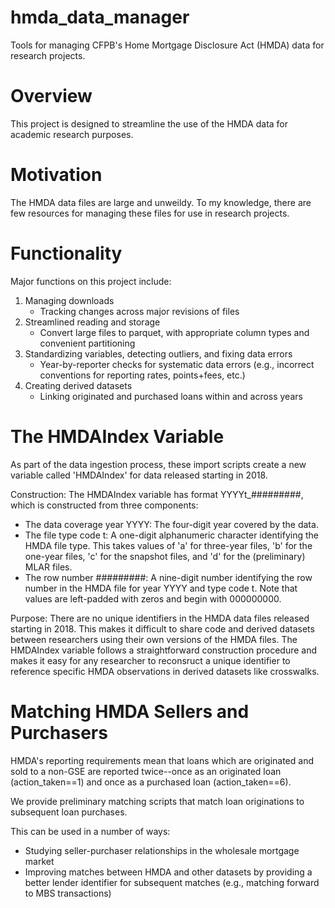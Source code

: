 # hmda_data_manager
Tools for managing CFPB's Home Mortgage Disclosure Act (HMDA) data for research projects.

# Overview
This project is designed to streamline the use of the HMDA data for academic research purposes.

# Motivation
The HMDA data files are large and unweildy. To my knowledge, there are few resources for managing these files for use in research projects.

# Functionality
Major functions on this project include:
1. Managing downloads
   - Tracking changes across major revisions of files
2. Streamlined reading and storage
   - Convert large files to parquet, with appropriate column types and convenient partitioning
3. Standardizing variables, detecting outliers, and fixing data errors
   - Year-by-reporter checks for systematic data errors (e.g., incorrect conventions for reporting rates, points+fees, etc.)
4. Creating derived datasets
   - Linking originated and purchased loans within and across years

# The HMDAIndex Variable
As part of the data ingestion process, these import scripts create a new variable called 'HMDAIndex' for data released starting in 2018.

Construction:
The HMDAIndex variable has format YYYYt_#########, which is constructed from three components:
- The data coverage year YYYY: The four-digit year covered by the data.
- The file type code t: A one-digit alphanumeric character identifying the HMDA file type. This takes values of 'a' for three-year files, 'b' for the one-year files, 'c' for the snapshot files, and 'd' for the (preliminary) MLAR files.
- The row number #########: A nine-digit number identifying the row number in the HMDA file for year YYYY and type code t. Note that values are left-padded with zeros and begin with 000000000.

Purpose:
There are no unique identifiers in the HMDA data files released starting in 2018. This makes it difficult to share code and derived datasets between researchers using their own versions of the HMDA files. The HMDAIndex variable follows a straightforward construction procedure and makes it easy for any researcher to reconsruct a unique identifier to reference specific HMDA observations in derived datasets like crosswalks.

# Matching HMDA Sellers and Purchasers
HMDA's reporting requirements mean that loans which are originated and sold to a non-GSE are reported twice--once as an originated loan (action_taken==1) and once as a purchased loan (action_taken==6).

We provide preliminary matching scripts that match loan originations to subsequent loan purchases.

This can be used in a number of ways:
- Studying seller-purchaser relationships in the wholesale mortgage market
- Improving matches between HMDA and other datasets by providing a better lender identifier for subsequent matches (e.g., matching forward to MBS transactions)
